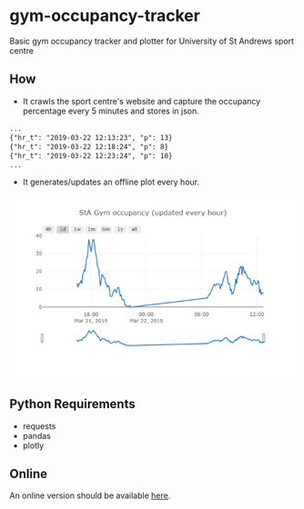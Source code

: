 # gym-occupancy-tracker

Basic gym occupancy tracker and plotter for University of St Andrews sport centre

## How

- It crawls the sport centre's website and capture the occupancy percentage every 5 minutes and stores in json.

```
...
{"hr_t": "2019-03-22 12:13:23", "p": 13}
{"hr_t": "2019-03-22 12:18:24", "p": 8}
{"hr_t": "2019-03-22 12:23:24", "p": 10}
...
```

- It generates/updates an offline plot every hour. 

![Example plot](./example_plot.png)

## Python Requirements

- requests
- pandas
- plotly

## Online

An online version should be available [here](http://gokberkkocak.com/gym).